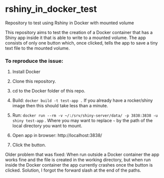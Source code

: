# rshiny_in_docker_test
Repository to test using Rshiny in Docker with mounted volume

This repository aims to test the creation of a Docker container that has a Shiny app inside it that is able to write to a mounted volume. The app consists of only one button which, once clicked, tells the app to save a tiny text file to the mounted volume. 


### To reproduce the issue:

1. Install Docker
2. Clone this repository.
3. cd to the Docker folder of this repo.
4. Build: `docker build -t test-app .` If you already have a rocker/shiny image then this should take less than a minute.
5. Run: `docker run --rm -v ~/:/srv/shiny-server/data/ -p 3838:3838 -u shiny test-app` . Where you may want to replace `~` by the path of the local directory you want to mount.



7. Open app in browser: http://localhost:3838/
8. Click the button.


Older problem that was fixed:
When run outside a Docker container the app works fine and the file is created in the working directory, but when run inside the Docker container the app currently crashes once the button is clicked. Solution, I forgot the forward slash at the end of the paths.
